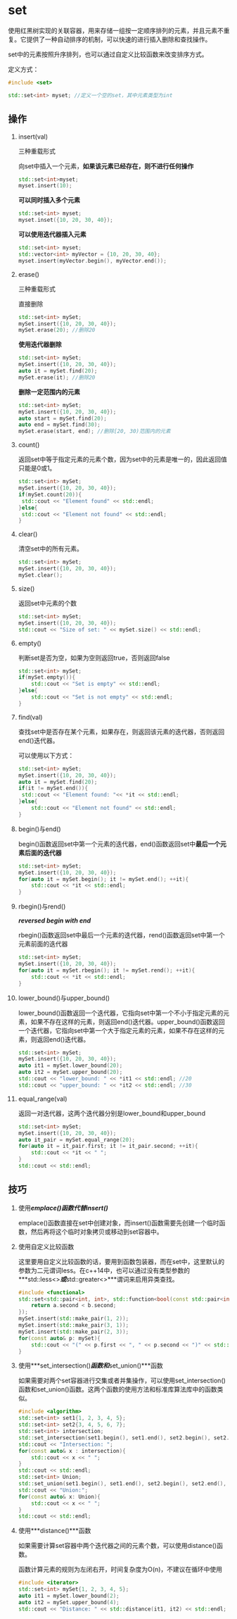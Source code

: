 # set

使用红黑树实现的关联容器，用来存储一组按一定顺序排列的元素，并且元素不重复。它提供了一种自动排序的机制，可以快速的进行插入删除和查找操作。

set中的元素按照升序排列，也可以通过自定义比较函数来改变排序方式。

定义方式：

~~~c++
#include <set>

std::set<int> myset; //定义一个空的set，其中元素类型为int
~~~

## 操作

1. insert(val)

   三种重载形式

   向set中插入一个元素，**如果该元素已经存在，则不进行任何操作**

   ~~~c++
   std::set<int>myset;
   myset.insert(10);
   ~~~

   **可以同时插入多个元素**

   ~~~c++
   std::set<int> myset;
   myset.inset({10, 20, 30, 40});
   ~~~

   **可以使用迭代器插入元素**

   ~~~c++
   std::set<int> myset;
   std::vector<int> myVector = {10, 20, 30, 40};
   myset.insert(myVector.begin(), myVector.end());
   ~~~

2. erase()

   三种重载形式

   直接删除

   ~~~c++
   std::set<int> mySet;
   mySet.insert({10, 20, 30, 40});
   mySet.erase(20);	//删除20
   ~~~

   **使用迭代器删除**

   ~~~c++
   std::set<int> mySet;
   mySet.insert({10, 20, 30, 40});
   auto it = mySet.find(20);
   mySet.erase(it);	//删除20
   ~~~

   **删除一定范围内的元素**

   ~~~c++
   std::set<int> mySet;
   mySet.insert({10, 20, 30, 40});
   auto start = mySet.find(20);
   auto end = mySet.find(30);
   mySet.erase(start, end); //删除[20, 30)范围内的元素
   ~~~

3. count()

   返回set中等于指定元素的元素个数，因为set中的元素是唯一的，因此返回值只能是0或1。

   ~~~c++
   std::set<int> mySet;
   mySet.insert({10, 20, 30, 40});
   if(mySet.count(20)){
   	std::cout << "Element found" << std::endl;
   }else{
   	std::cout << "Element not found" << std::endl;
   }
   ~~~

4. clear()

   清空set中的所有元素。

   ~~~c++
   std::set<int> mySet;
   mySet.insert({10, 20, 30, 40});
   mySet.clear();
   ~~~

5. size()

   返回set中元素的个数

   ~~~c++
   std::set<int> mySet;
   mySet.insert({10, 20, 30, 40});
   std::cout << "Size of set: " << mySet.size() << std::endl;
   ~~~

6. empty()

   判断set是否为空，如果为空则返回true，否则返回false

   ~~~c++
   std::set<int> mySet;
   if(mySet.empty()){
       std::cout << "Set is empty" << std::endl;
   }else{
       std::cout << "Set is not empty" << std::endl;
   }
   ~~~

7. find(val)

   查找set中是否存在某个元素，如果存在，则返回该元素的迭代器，否则返回end()迭代器。

   可以使用以下方式：

   ~~~c++
   std::set<int> mySet;
   mySet.insert({10, 20, 30, 40});
   auto it = mySet.find(20);
   if(it != mySet.end()){
   	std::cout << "Element found: "<< *it << std::endl;
   }else{
       std::cout << "Element not found" << std::endl;
   }
   ~~~

8. begin()与end()

   begin()函数返回set中第一个元素的迭代器，end()函数返回set中**最后一个元素后面的迭代器**

   ~~~C++
   std::set<int> mySet;
   mySet.insert({10, 20, 30, 40});
   for(auto it = mySet.begin(); it != mySet.end(); ++it){
       std::cout << *it << std::endl;
   }
   ~~~

9. rbegin()与rend()

   ***reversed begin with end***

   rbegin()函数返回set中最后一个元素的迭代器，rend()函数返回set中第一个元素前面的迭代器

   ~~~c++
   std::set<int> mySet;
   mySet.insert({10, 20, 30, 40});
   for(auto it = mySet.rbegin(); it != mySet.rend(); ++it){
       std::cout << *it << std::endl;
   }
   ~~~

10. lower_bound()与upper_bound()

    lower_bound()函数返回一个迭代器，它指向set中第一个不小于指定元素的元素，如果不存在这样的元素，则返回end()迭代器。upper_bound()函数返回一个迭代器，它指向set中第一个大于指定元素的元素，如果不存在这样的元素，则返回end()迭代器。

    ~~~c++
    std::set<int> mySet;
    mySet.insert({10, 20, 30, 40});
    auto it1 = mySet.lower_bound(20);
    auto it2 = mySet.upper_bound(20);
    std::cout << "lower_bound: " << *it1 << std::endl; //20
    std::cout << "upper_bound: " << *it2 << std::endl; //30
    ~~~

11. equal_range(val)

    返回一对迭代器，这两个迭代器分别是lower_bound和upper_bound

    ~~~c++
    std::set<int> mySet;
    mySet.insert({10, 20, 30, 40});
    auto it_pair = mySet.equal_range(20);
    for(auto it = it_pair.first; it != it_pair.second; ++it){
        std::cout << *it << " ";
    }
    std::cout << std::endl;
    ~~~

## 技巧

1. 使用***emplace()***函数代替***insert()***

   emplace()函数直接在set中创建对象，而insert()函数需要先创建一个临时函数，然后再将这个临时对象拷贝或移动到set容器中。

2. 使用自定义比较函数

   这里要用自定义比较函数的话，要用到函数包装器，而在set中，这里默认的参数为二元谓词less<key>。在c++14中，也可以通过没有类型参数的***std::less<>***或***std::greater<>***谓词来启用异类查找。

   ~~~c++
   #include <functional>
   std::set<std::pair<int, int>, std::function<bool(const std::pair<int, int>&, const std::pair<int, int>&)>> mySet([](const std::pair<int, int>& a, const std::pair<int, int>& b){
       return a.second < b.second;
   });
   mySet.insert(std::make_pair(1, 2));
   mySet.insert(std::make_pair(3, 1));
   mySet.insert(std::make_pair(2, 3));
   for(const auto& p: mySet){
       std::cout << "(" << p.first << ", " << p.second << ")" << std::endl;
   }
   ~~~

   

3. 使用***set_intersection()***函数和***set_union()***函数

   如果需要对两个set容器进行交集或者并集操作，可以使用set_intersection()函数和set_union()函数。这两个函数的使用方法和标准库算法库中的函数类似。

   ~~~c++
   #include <algorithm>
   std::set<int> set1{1, 2, 3, 4, 5};
   std::set<int> set2{3, 4, 5, 6, 7};
   std::set<int> intersection;
   std::set_intersection(set1.begin(), set1.end(), set2.begin(), set2.end(), std::inserter(intersection, intersection.begin()));
   std::cout << "Intersection: ";
   for(const auto& x : intersection){
       std::cout << x << " ";
   }
   std::cout << std::endl;
   std::set<int> Union;
   std::set_union(set1.begin(), set1.end(), set2.begin(), set2.end(), std::inserter(Union, Union.begin()));
   std::cout << "Union:";
   for(const auto& x: Union){
       std::cout << x << " ";
   }
   std::cout << std::endl;
   ~~~

4. 使用***distance()***函数

   如果需要计算set容器中两个迭代器之间的元素个数，可以使用distance()函数。

   函数计算元素的规则为左闭右开，时间复杂度为O(n)，不建议在循环中使用

   ~~~c++
   #include <iterator>
   std::set<int> mySet{1, 2, 3, 4, 5};
   auto it1 = mySet.lower_bound(2);
   auto it2 = mySet.upper_bound(4);
   std::cout << "Distance: " << std::distance(it1, it2) << std::endl; //3
   ~~~

   

​		





